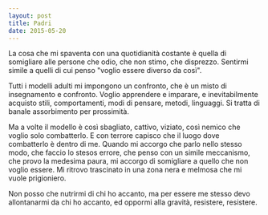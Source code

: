 ```yaml
---
layout: post
title: Padri
date: 2015-05-20
---
```


La cosa che mi spaventa con una quotidianità costante è quella di somigliare alle persone che odio, che non stimo, che disprezzo. Sentirmi simile a quelli di cui penso "voglio essere diverso da così".

Tutti i modelli adulti mi impongono un confronto, che è un misto di insegnamento e confronto. Voglio apprendere e imparare, e inevitabilmente acquisto stili, comportamenti, modi di pensare, metodi, linguaggi. Si tratta di banale assorbimento per prossimità. 

Ma a volte il modello è così sbagliato, cattivo, viziato, così nemico che voglio solo combatterlo. E con terrore capisco che il luogo dove combatterlo è dentro di me. Quando mi accorgo che parlo nello stesso modo, che faccio lo stesos errore, che penso con un simile meccanismo, che provo la medesima paura, mi accorgo di somigliare a quello che non voglio essere. Mi ritrovo trascinato in una zona nera e melmosa che mi vuole prigioniero.

Non posso che nutrirmi di chi ho accanto, ma per essere me stesso devo allontanarmi da chi ho accanto, ed oppormi alla gravità, resistere, resistere.
